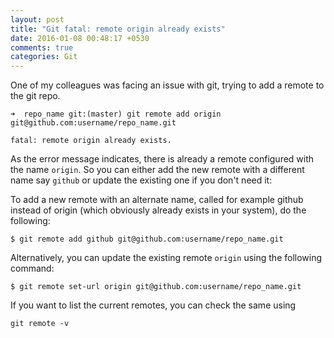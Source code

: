 ```yaml
---
layout: post
title: "Git fatal: remote origin already exists"
date: 2016-01-08 00:48:17 +0530
comments: true
categories: Git
---
```


One of my colleagues was facing an issue with git, trying to add a remote to the git repo.

```
➜  repo_name git:(master) git remote add origin git@github.com:username/repo_name.git

fatal: remote origin already exists.
```

As the error message indicates, there is already a remote configured with the name `origin`. So you can either add the new remote with a different name say `github` or update the existing one if you don't need it:

To add a new remote with an alternate name, called for example github instead of origin (which obviously already exists in your system), do the following:

```
$ git remote add github git@github.com:username/repo_name.git
```

Alternatively, you can update the existing remote `origin` using the following command:

```
$ git remote set-url origin git@github.com:username/repo_name.git
```

If you want to list the current remotes, you can check the same  using

```
git remote -v
```
